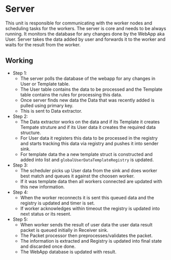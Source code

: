 # Server

This unit is responsible for communicating with the worker nodes and scheduling tasks for the workers. The server is core and needs to be always running. It monitors the database
for any changes done by the WebApp aka User. Server takes the data added by user and forwards it to the worker and waits for the result from the worker.

## Working

- Step 1:
    - The server polls the database of the webapp for any changes in User or Template table.
    - The User table contains the data to be processed and the Template table contains the rules for processing this data.
    - Once server finds new data the Data that was recently added is pulled using primary key.
    - This is sent to Data extractor.
- Step 2:
   - The Data extractor works on the data and if its Template it creates Tempate struture and if its User data it creates the required data structure.
   - For User data it registers this data to be processed in the registry and starts tracking this data via registry and pushes it into sender sink.
   - For template data the a new template struct is constructed and added into list and `globalUserDataTemplateRegistry` is updated.
 - Step 3:
    - The scheduler picks up User data from the sink and does worker best match and queues it against the choosen worker.
    - If it was template data then all workers connected are updated with this new information.
  - Step 4:
     - When the worker reconnects it is sent this queued data and the registry is updated and timer is set.
     - If worker acknowledges within timeout the registry is updated into next status or its resent.
  - Step 5:
     - When worker sends the result of user data the user data result packet is queued initially in Receiver sink.
     - The Packet processor then preprocesses/validates the packet.
     - The information is extracted and Registry is updated into final state and discarded once done.
     - The WebApp database is updated with result.

